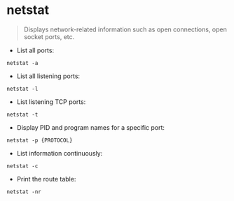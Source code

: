 # netstat

> Displays network-related information such as open connections, open socket
ports, etc.

- List all ports:

`netstat -a`

- List all listening ports:

`netstat -l`

- List listening TCP ports:

`netstat -t`

- Display PID and program names for a specific port:

`netstat -p {PROTOCOL}`

- List information continuously:

`netstat -c`

- Print the route table:

`netstat -nr`
